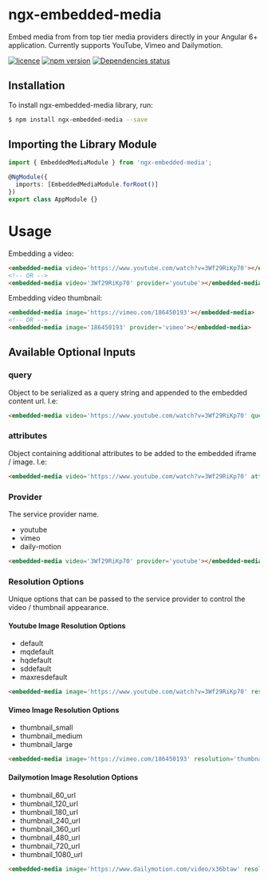# ngx-embedded-media

Embed media from from top tier media providers directly in your Angular 6+ application.
Currently supports YouTube, Vimeo and Dailymotion.

[![licence](https://img.shields.io/github/license/bennymeg/ngx-embedded-media.svg)](https://github.com/bennymeg/IsraelPostalServiceAPI/blob/master/LICENSE)
[![npm version](https://img.shields.io/npm/v/ngx-embedded-media.svg)](https://www.npmjs.com/package/ngx-embedded-media)
[![Dependencies status](https://david-dm.org/bennymeg/ngx-embedded-media/status.svg)](https://david-dm.org/bennymeg/ngx-embedded-media)


## Installation

To install ngx-embedded-media library, run:

```bash
$ npm install ngx-embedded-media --save
```

## Importing the Library Module

```typescript
import { EmbeddedMediaModule } from 'ngx-embedded-media';

@NgModule({
  imports: [EmbeddedMediaModule.forRoot()]
})
export class AppModule {}
```

# Usage

Embedding a video:

```html
<embedded-media video='https://www.youtube.com/watch?v=3Wf29RiKp70'></embedded-media>
<!-- OR -->
<embedded-media video='3Wf29RiKp70' provider='youtube'></embedded-media>
```

Embedding video thumbnail:

```html
<embedded-media image='https://vimeo.com/186450193'></embedded-media>
<!-- OR -->
<embedded-media image='186450193' provider='vimeo'></embedded-media>
```

## Available Optional Inputs

### query

Object to be serialized as a query string and appended to the embedded content url. I.e:

```html
<embedded-media video='https://www.youtube.com/watch?v=3Wf29RiKp70' query='{ "portrait": 0, "color": "fdfdfd" }'></embedded-media>
```

### attributes

Object containing additional attributes to be added to the embedded iframe / image. I.e:

```html
<embedded-media video='https://www.youtube.com/watch?v=3Wf29RiKp70' attributes='{ "width": 600, "height": 300 }'></embedded-media>
```

### Provider

The service provider name.

- youtube
- vimeo
- daily-motion

```html
<embedded-media video='3Wf29RiKp70' provider='youtube'></embedded-media>
```

### Resolution Options

Unique options that can be passed to the service provider to control the video / thumbnail appearance. 

#### Youtube Image Resolution Options

- default
- mqdefault
- hqdefault
- sddefault
- maxresdefault

```html
<embedded-media image='https://www.youtube.com/watch?v=3Wf29RiKp70' resolution='mqdefault'></embedded-media>
```

#### Vimeo Image Resolution Options

- thumbnail_small
- thumbnail_medium
- thumbnail_large

```html
<embedded-media image='https://vimeo.com/186450193' resolution='thumbnail_medium'></embedded-media>
```

#### Dailymotion Image Resolution Options

- thumbnail_60_url
- thumbnail_120_url
- thumbnail_180_url
- thumbnail_240_url
- thumbnail_360_url
- thumbnail_480_url
- thumbnail_720_url
- thumbnail_1080_url

```html
<embedded-media image='https://www.dailymotion.com/video/x36btaw' resolution='thumbnail_1080_url'></embedded-media>
```